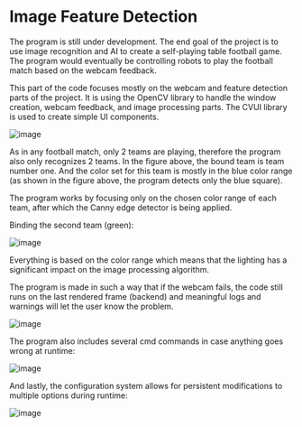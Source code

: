 # Image Feature Detection

The program is still under development.
The end goal of the project is to use image recognition and AI to create a self-playing table football game. The program would eventually be controlling robots to play the football match based on the webcam feedback.

This part of the code focuses mostly on the webcam and feature detection parts of the project.
It is using the OpenCV library to handle the window creation, webcam feedback, and image processing parts.
The CVUI library is used to create simple UI components.

![image](https://user-images.githubusercontent.com/35760618/155772642-7813071c-9b06-4703-a56b-f4a18d237310.png)

As in any football match, only 2 teams are playing, therefore the program also only recognizes 2 teams. In the figure above, the bound team is team number one. And the color set for this team is mostly in the blue color range (as shown in the figure above, the program detects only the blue square).

The program works by focusing only on the chosen color range of each team, after which the Canny edge detector is being applied.

Binding the second team (green):

![image](https://user-images.githubusercontent.com/35760618/155773509-9ae0d9cc-d1e2-4450-87db-9cd8032986ae.png)

Everything is based on the color range which means that the lighting has a significant impact on the image processing algorithm.

The program is made in such a way that if the webcam fails, the code still runs on the last rendered frame (backend) and meaningful logs and warnings will let the user know the problem.

![image](https://user-images.githubusercontent.com/35760618/155773782-834c9cfe-8801-4d1d-ad9f-f67080784128.png)

The program also includes several cmd commands in case anything goes wrong at runtime:

![image](https://user-images.githubusercontent.com/35760618/155773964-d59491fe-f0cd-4bbb-9085-c4effa6b91b2.png)

And lastly, the configuration system allows for persistent modifications to multiple options during runtime:

![image](https://user-images.githubusercontent.com/35760618/155774136-8f6a89d5-c82e-49f9-9086-b33d56aca363.png)
